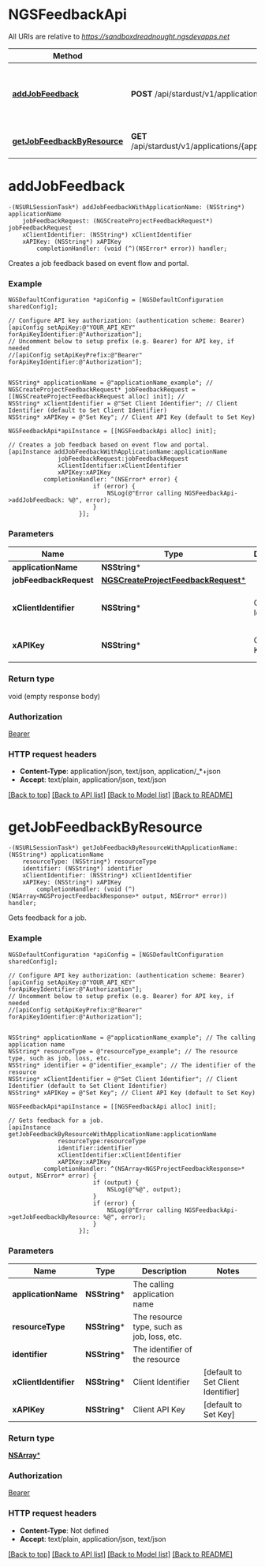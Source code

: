 # NGSFeedbackApi

All URIs are relative to *https://sandboxdreadnought.ngsdevapps.net*

Method | HTTP request | Description
------------- | ------------- | -------------
[**addJobFeedback**](NGSFeedbackApi.md#addjobfeedback) | **POST** /api/stardust/v1/applications/{applicationName}/feedback | Creates a job feedback based on event flow and portal.
[**getJobFeedbackByResource**](NGSFeedbackApi.md#getjobfeedbackbyresource) | **GET** /api/stardust/v1/applications/{applicationName}/feedback/resources/{resourceType}/{identifier} | Gets feedback for a job.


# **addJobFeedback**
```objc
-(NSURLSessionTask*) addJobFeedbackWithApplicationName: (NSString*) applicationName
    jobFeedbackRequest: (NGSCreateProjectFeedbackRequest*) jobFeedbackRequest
    xClientIdentifier: (NSString*) xClientIdentifier
    xAPIKey: (NSString*) xAPIKey
        completionHandler: (void (^)(NSError* error)) handler;
```

Creates a job feedback based on event flow and portal.

### Example 
```objc
NGSDefaultConfiguration *apiConfig = [NGSDefaultConfiguration sharedConfig];

// Configure API key authorization: (authentication scheme: Bearer)
[apiConfig setApiKey:@"YOUR_API_KEY" forApiKeyIdentifier:@"Authorization"];
// Uncomment below to setup prefix (e.g. Bearer) for API key, if needed
//[apiConfig setApiKeyPrefix:@"Bearer" forApiKeyIdentifier:@"Authorization"];


NSString* applicationName = @"applicationName_example"; // 
NGSCreateProjectFeedbackRequest* jobFeedbackRequest = [[NGSCreateProjectFeedbackRequest alloc] init]; // 
NSString* xClientIdentifier = @"Set Client Identifier"; // Client Identifier (default to Set Client Identifier)
NSString* xAPIKey = @"Set Key"; // Client API Key (default to Set Key)

NGSFeedbackApi*apiInstance = [[NGSFeedbackApi alloc] init];

// Creates a job feedback based on event flow and portal.
[apiInstance addJobFeedbackWithApplicationName:applicationName
              jobFeedbackRequest:jobFeedbackRequest
              xClientIdentifier:xClientIdentifier
              xAPIKey:xAPIKey
          completionHandler: ^(NSError* error) {
                        if (error) {
                            NSLog(@"Error calling NGSFeedbackApi->addJobFeedback: %@", error);
                        }
                    }];
```

### Parameters

Name | Type | Description  | Notes
------------- | ------------- | ------------- | -------------
 **applicationName** | **NSString***|  | 
 **jobFeedbackRequest** | [**NGSCreateProjectFeedbackRequest***](NGSCreateProjectFeedbackRequest.md)|  | 
 **xClientIdentifier** | **NSString***| Client Identifier | [default to Set Client Identifier]
 **xAPIKey** | **NSString***| Client API Key | [default to Set Key]

### Return type

void (empty response body)

### Authorization

[Bearer](../README.md#Bearer)

### HTTP request headers

 - **Content-Type**: application/json, text/json, application/_*+json
 - **Accept**: text/plain, application/json, text/json

[[Back to top]](#) [[Back to API list]](../README.md#documentation-for-api-endpoints) [[Back to Model list]](../README.md#documentation-for-models) [[Back to README]](../README.md)

# **getJobFeedbackByResource**
```objc
-(NSURLSessionTask*) getJobFeedbackByResourceWithApplicationName: (NSString*) applicationName
    resourceType: (NSString*) resourceType
    identifier: (NSString*) identifier
    xClientIdentifier: (NSString*) xClientIdentifier
    xAPIKey: (NSString*) xAPIKey
        completionHandler: (void (^)(NSArray<NGSProjectFeedbackResponse>* output, NSError* error)) handler;
```

Gets feedback for a job.

### Example 
```objc
NGSDefaultConfiguration *apiConfig = [NGSDefaultConfiguration sharedConfig];

// Configure API key authorization: (authentication scheme: Bearer)
[apiConfig setApiKey:@"YOUR_API_KEY" forApiKeyIdentifier:@"Authorization"];
// Uncomment below to setup prefix (e.g. Bearer) for API key, if needed
//[apiConfig setApiKeyPrefix:@"Bearer" forApiKeyIdentifier:@"Authorization"];


NSString* applicationName = @"applicationName_example"; // The calling application name
NSString* resourceType = @"resourceType_example"; // The resource type, such as job, loss, etc.
NSString* identifier = @"identifier_example"; // The identifier of the resource
NSString* xClientIdentifier = @"Set Client Identifier"; // Client Identifier (default to Set Client Identifier)
NSString* xAPIKey = @"Set Key"; // Client API Key (default to Set Key)

NGSFeedbackApi*apiInstance = [[NGSFeedbackApi alloc] init];

// Gets feedback for a job.
[apiInstance getJobFeedbackByResourceWithApplicationName:applicationName
              resourceType:resourceType
              identifier:identifier
              xClientIdentifier:xClientIdentifier
              xAPIKey:xAPIKey
          completionHandler: ^(NSArray<NGSProjectFeedbackResponse>* output, NSError* error) {
                        if (output) {
                            NSLog(@"%@", output);
                        }
                        if (error) {
                            NSLog(@"Error calling NGSFeedbackApi->getJobFeedbackByResource: %@", error);
                        }
                    }];
```

### Parameters

Name | Type | Description  | Notes
------------- | ------------- | ------------- | -------------
 **applicationName** | **NSString***| The calling application name | 
 **resourceType** | **NSString***| The resource type, such as job, loss, etc. | 
 **identifier** | **NSString***| The identifier of the resource | 
 **xClientIdentifier** | **NSString***| Client Identifier | [default to Set Client Identifier]
 **xAPIKey** | **NSString***| Client API Key | [default to Set Key]

### Return type

[**NSArray<NGSProjectFeedbackResponse>***](NGSProjectFeedbackResponse.md)

### Authorization

[Bearer](../README.md#Bearer)

### HTTP request headers

 - **Content-Type**: Not defined
 - **Accept**: text/plain, application/json, text/json

[[Back to top]](#) [[Back to API list]](../README.md#documentation-for-api-endpoints) [[Back to Model list]](../README.md#documentation-for-models) [[Back to README]](../README.md)

